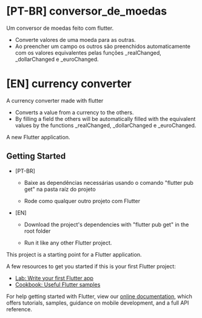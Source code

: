 # [PT-BR] conversor_de_moedas
Um conversor de moedas feito com flutter.
 - Converte valores de uma moeda para as outras.
 - Ao preencher um campo os outros são preenchidos automaticamente com os valores equivalentes
   pelas funções _realChanged, _dollarChanged e _euroChanged.

# [EN] currency converter
A currency converter made with flutter
 - Converts a value from a currency to the others.
 - By filling a field the others will be automatically filled with the equivalent values
   by the functions _realChanged, _dollarChanged e _euroChanged.

A new Flutter application.

## Getting Started
- [PT-BR]
  - Baixe as dependências necessárias usando o comando "flutter pub get" na pasta raíz do projeto

  - Rode como qualquer outro projeto com Flutter
- [EN]
  - Download the project's dependencies with "flutter pub get" in the root folder

  - Run it like any other Flutter project.


This project is a starting point for a Flutter application.

A few resources to get you started if this is your first Flutter project:

- [Lab: Write your first Flutter app](https://flutter.dev/docs/get-started/codelab)
- [Cookbook: Useful Flutter samples](https://flutter.dev/docs/cookbook)

For help getting started with Flutter, view our
[online documentation](https://flutter.dev/docs), which offers tutorials,
samples, guidance on mobile development, and a full API reference.
